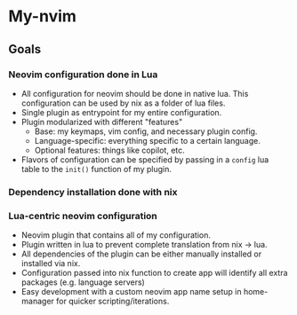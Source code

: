 # My-nvim

## Goals

### Neovim configuration done in Lua

* All configuration for neovim should be done in native lua. This configuration can be used by nix as a folder of lua files.
* Single plugin as entrypoint for my entire configuration.
* Plugin modularized with different "features"
    * Base: my keymaps, vim config, and necessary plugin config.
    * Language-specific: everything specific to a certain language.
    * Optional features: things like copilot, etc.
* Flavors of configuration can be specified by passing in a `config` lua table to the `init()` function of my plugin.

### Dependency installation done with nix


### Lua-centric neovim configuration

* Neovim plugin that contains all of my configuration.
* Plugin written in lua to prevent complete translation from nix -> lua.
* All dependencies of the plugin can be either manually installed or installed via nix.
* Configuration passed into nix function to create app will identify all extra packages (e.g. language servers)
* Easy development with a custom neovim app name setup in home-manager for quicker scripting/iterations.

